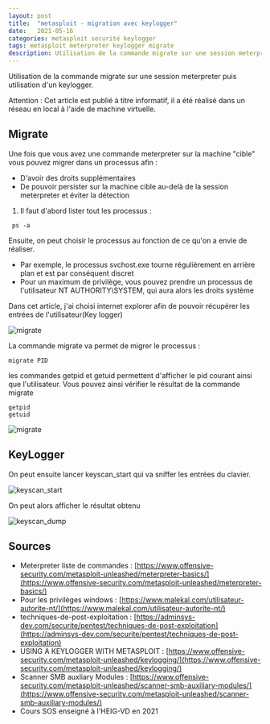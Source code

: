 ```yaml
---
layout: post
title:  "metasploit - migration avec keylogger"
date:   2021-05-16 
categories: metasploit securité keylogger
tags: metasploit meterpreter keylogger migrate
description: Utilisation de la commande migrate sur une session meterpreter 
---
```


Utilisation de la commande migrate sur une session meterpreter puis utilisation d'un keylogger.

Attention : Cet article est publié à titre informatif, il a été réalisé dans un réseau en local à l'aide de machine virtuelle.

## Migrate

Une fois que vous avez une commande meterpreter sur la machine "cible" vous pouvez migrer dans un processus afin :

- D'avoir des droits supplémentaires
- De pouvoir persister sur la machine cible au-delà de la session meterpreter et éviter la détection

1) Il faut d'abord lister tout les processus :

```
 ps -a
```

Ensuite, on peut choisir le processus au fonction de ce qu'on a envie de réaliser.

- Par exemple, le processus svchost.exe tourne régulièrement en arrière plan et est par conséquent discret
- Pour un maximum de privilège, vous pouvez prendre un processus de l'utilisateur NT AUTHORITY\SYSTEM, qui aura alors les droits système

Dans cet article, j'ai choisi internet explorer afin de pouvoir récupérer les entrées de l'utilisateur(Key logger)

![migrate]({{site.url_complet}}\assets\article\outil-securite\metasploit\processus.png)



La commande migrate va permet de migrer le processus :

```
migrate PID
```

les commandes getpid et getuid permettent d'afficher le pid courant ainsi que l'utilisateur. Vous pouvez ainsi vérifier le résultat de la commande migrate

```
getpid
getuid
```

![migrate]({{site.url_complet}}\assets\article\outil-securite\metasploit\migrate.png)



## KeyLogger

On peut ensuite lancer keyscan_start qui va sniffer les entrées du clavier.

![keyscan_start]({{site.url_complet}}\assets\article\outil-securite\metasploit\keyscan_start.JPG)



On peut alors afficher le résultat obtenu

![keyscan_dump]({{site.url_complet}}\assets\article\outil-securite\metasploit\keyscan_dump.JPG)



## Sources 

- Meterpreter liste de commandes : [https://www.offensive-security.com/metasploit-unleashed/meterpreter-basics/](https://www.offensive-security.com/metasploit-unleashed/meterpreter-basics/)
- Pour les privilèges windows : [https://www.malekal.com/utilisateur-autorite-nt/](https://www.malekal.com/utilisateur-autorite-nt/)
- techniques-de-post-exploitation : [https://adminsys-dev.com/securite/pentest/techniques-de-post-exploitation](https://adminsys-dev.com/securite/pentest/techniques-de-post-exploitation)
- USING A KEYLOGGER WITH METASPLOIT  : [https://www.offensive-security.com/metasploit-unleashed/keylogging/](https://www.offensive-security.com/metasploit-unleashed/keylogging/)
- Scanner SMB auxliary Modules : [https://www.offensive-security.com/metasploit-unleashed/scanner-smb-auxiliary-modules/](https://www.offensive-security.com/metasploit-unleashed/scanner-smb-auxiliary-modules/)
- Cours SOS enseigné à l'HEIG-VD en 2021
